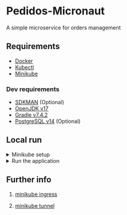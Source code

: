 # Pedidos-Micronaut

A simple microservice for orders management

## Requirements

- [Docker](https://docs.docker.com/get-docker/)
- [Kubectl](https://kubernetes.io/docs/tasks/tools/)
- [Minikube](https://minikube.sigs.k8s.io/docs/start/)

### Dev requirements

- [SDKMAN](https://sdkman.io/install) (Optional)
- [OpenJDK v17](https://openjdk.java.net/)
- [Gradle v7.4.2](https://gradle.org/install/)
- [PostgreSQL v14](https://www.postgresql.org/download/) (Optional)

## Local run

<details>

<summary>Minikube setup </summary>

- Start minikube

```shell
minikube start
```

- Enable nginx ingress ([1](#further-info))

```shell
minikube addons enable ingress
```

> Verify that the NGINX Ingress controller is running

|           v1.19 or later            |        v1.18.1 or earlier         |
|:-----------------------------------:|:---------------------------------:|
| `kubectl get pods -n ingress-nginx` | `kubectl get pods -n kube-system` |

> Expected output

```shell
NAME                                        READY   STATUS      RESTARTS    AGE
ingress-nginx-admission-create-g9g49        0/1     Completed   0          11m
ingress-nginx-admission-patch-rqp78         0/1     Completed   1          11m
ingress-nginx-controller-59b45fb494-26npt   1/1     Running     0
```

- Start a minikube tunnel ([2](#further-info))

```shell
minikube tunnel
```

</details>

<details>
<summary>Run the application</summary>

- Run all services

```shell
./deploy.sh
```

- Get the IP address

```shell
kubectl get ingress

NAME           CLASS   HOSTS   ADDRESS        PORTS   AGE
jdbc-ingress   nginx   *       123.456.78.9   80      62s
                               ------------
```

- Check the enpoints

http://123.456.78.9/swagger-ui

</details>

## Further info

1. [minikube ingress](https://kubernetes.io/docs/tasks/access-application-cluster/ingress-minikube/)

2. [minikube tunnel](https://minikube.sigs.k8s.io/docs/handbook/accessing/)

